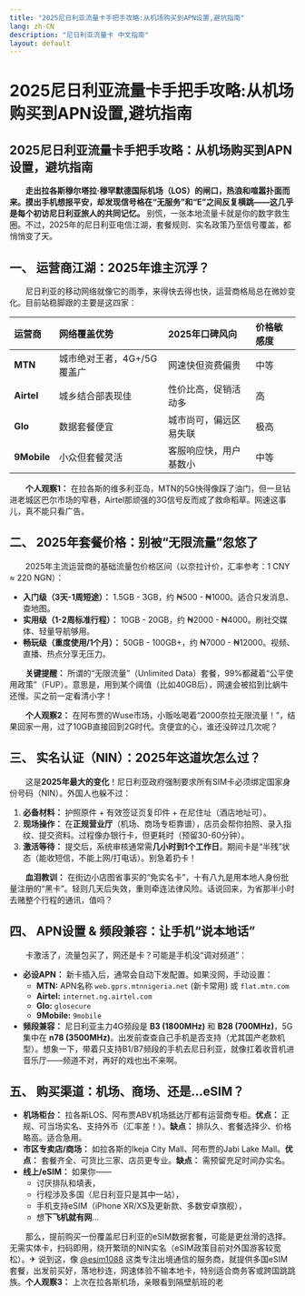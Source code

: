 ```yaml
---
title: "2025尼日利亚流量卡手把手攻略:从机场购买到APN设置,避坑指南"
lang: zh-CN
description: "尼日利亚流量卡 中文指南"
layout: default
---
```

# 2025尼日利亚流量卡手把手攻略:从机场购买到APN设置,避坑指南

## 2025尼日利亚流量卡手把手攻略：从机场购买到APN设置，避坑指南

　　**走出拉各斯穆尔塔拉·穆罕默德国际机场（LOS）的闸口，热浪和喧嚣扑面而来。摸出手机想报平安，却发现信号格在“无服务”和“E”之间反复横跳——这几乎是每个初访尼日利亚旅人的共同记忆。** 别慌，一张本地流量卡就是你的数字救生圈。不过，2025年的尼日利亚电信江湖，套餐规则、实名政策乃至信号覆盖，都悄悄变了天。

## 一、 运营商江湖：2025年谁主沉浮？
　　尼日利亚的移动网络就像它的雨季，来得快去得也快，运营商格局总在微妙变化。目前站稳脚跟的主要是这四家：

| 运营商 | 网络覆盖优势        | 2025年口碑风向         | 价格敏感度 |
| :----- | :------------------ | :--------------------- | :--------- |
| **MTN** | 城市绝对王者，4G+/5G覆盖广 | 网速快但资费偏贵        | 中等       |
| **Airtel** | 城乡结合部表现佳      | 性价比高，促销活动多    | 高         |
| **Glo**   | 数据套餐便宜          | 城市尚可，偏远区易失联  | 极高       |
| **9Mobile** | 小众但套餐灵活        | 客服响应快，用户基数小  | 中等       |

　　**个人观察1：** 在拉各斯的维多利亚岛，MTN的5G快得像踩了油门，但一旦钻进老城区巴尔市场的窄巷，Airtel那顽强的3G信号反而成了救命稻草。网速这事儿，真不能只看广告。

## 二、 2025年套餐价格：别被“无限流量”忽悠了
　　2025年主流运营商的基础流量包价格区间（以奈拉计价，汇率参考：1 CNY ≈ 220 NGN）：

*   **入门级（3天-1周短途）：** 1.5GB - 3GB，约 ₦500 - ₦1000。适合只发消息、查地图。
*   **实用级（1-2周标准行程）：** 10GB - 20GB，约 ₦2000 - ₦4000。刷社交媒体、轻量导航够用。
*   **畅玩级（重度使用/1个月）：** 50GB - 100GB+，约 ₦7000 - ₦12000。视频、直播、热点分享无压力。

　　**关键提醒：** 所谓的“无限流量”（Unlimited Data）套餐，99%都藏着“公平使用政策”（FUP）。意思是，用到某个阈值（比如40GB后），网速会被掐到比蜗牛还慢。买之前一定看清小字！

　　**个人观察2：** 在阿布贾的Wuse市场，小贩吆喝着“2000奈拉无限流量！”，结果回家一用，过了10GB直接回到2G时代。贪便宜的心，谁还没碎过几次呢？

## 三、 实名认证（NIN）：2025年这道坎怎么过？
　　这是**2025年最大的变化**！尼日利亚政府强制要求所有SIM卡必须绑定国家身份号码（NIN）。外国人也躲不过：

1.  **必备材料：** 护照原件 + 有效签证页复印件 + 在尼住址（酒店地址可）。
2.  **现场操作：** 在**正规营业厅**（机场、商场专柜靠谱），店员会帮你拍照、录入指纹、提交资料。过程像办银行卡，但更耗时（预留30-60分钟）。
3.  **激活等待：** 提交后，系统审核通常需**几小时到1个工作日**。期间卡是“半残”状态（能收短信，不能上网/打电话）。别急着扔卡！

　　**血泪教训：** 在街边小店图省事买的“免实名卡”，十有八九是用本地人身份批量注册的“黑卡”。轻则几天后失效，重则牵连法律风险。话说回来，为省那半小时去赌整个行程的通讯，值吗？

## 四、 APN设置 & 频段兼容：让手机“说本地话”
　　卡激活了，流量包买了，网还是卡？可能是手机没“调对频道”：

*   **必设APN：** 新卡插入后，通常会自动下发配置。如果没网，手动设置：
    *   **MTN:** APN名称 `web.gprs.mtnnigeria.net` (新卡常用) 或 `flat.mtn.com`
    *   **Airtel:** `internet.ng.airtel.com`
    *   **Glo:** `glosecure`
    *   **9Mobile:** `9mobile`
*   **频段兼容：** 尼日利亚主力4G频段是 **B3 (1800MHz)** 和 **B28 (700MHz)**，5G集中在 **n78 (3500MHz)**。出发前查查自己手机是否支持（尤其国产老款机型）。想象一下，带着只支持B1/B7频段的手机去尼日利亚，就像扛着收音机进音乐厅——频道不对，再好的戏也出不来啊。

## 五、 购买渠道：机场、商场、还是...eSIM？
*   **机场柜台：** 拉各斯LOS、阿布贾ABV机场抵达厅都有运营商专柜。**优点：** 正规、可当场实名、支持外币（汇率差！）。**缺点：** 排队久、套餐选择少、价格略高。适合急用。
*   **市区专卖店/商场：** 如拉各斯的Ikeja City Mall、阿布贾的Jabi Lake Mall。**优点：** 套餐齐全、可货比三家、店员更专业。**缺点：** 需预留充足时间办实名。
*   **线上/eSIM：** 如果你——
    *   讨厌排队和填表，
    *   行程涉及多国（尼日利亚只是其中一站），
    *   手机支持eSIM（iPhone XR/XS及更新款、多数安卓旗舰），
    *   想**下飞机就有网**...

　　那么，提前购买一份覆盖尼日利亚的eSIM数据套餐，可能是更丝滑的选择。无需实体卡，扫码即用，绕开繁琐的NIN实名（eSIM政策目前对外国游客较宽松）。✈ 说到这，像 [@esim1088](https://t.me/s/esim1088) 这类专注出境通信的服务商，就提供多国eSIM套餐，出发前买好，落地秒连，网速体验不输本地卡，特别适合商务客或跨国跳跳族。**个人观察3：** 上次在拉各斯机场，亲眼看到隔壁航班的老